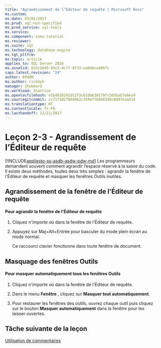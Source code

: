 ```yaml
---
title: "Agrandissement de l’Éditeur de requête | Microsoft Docs"
ms.custom: 
ms.date: 03/01/2017
ms.prod: sql-non-specified
ms.prod_service: sql-tools
ms.service: 
ms.component: ssms-tutorial
ms.reviewer: 
ms.suite: sql
ms.technology: database-engine
ms.tgt_pltfrm: 
ms.topic: article
applies_to: SQL Server 2016
ms.assetid: 635c2845-93c5-4c7f-8f33-ea848ca48b7c
caps.latest.revision: "24"
author: BYHAM
ms.author: rickbyh
manager: jhubbard
ms.workload: Inactive
ms.openlocfilehash: e1bd610191d11f3c61db638179fc565bab7e0ea9
ms.sourcegitcommit: cc71f1027884462c359effb898390c8d97eaa414
ms.translationtype: HT
ms.contentlocale: fr-FR
ms.lasthandoff: 12/21/2017
---
```

# <a name="lesson-2-3---maximizing-query-editor"></a>Leçon 2-3 - Agrandissement de l’Éditeur de requête
[!INCLUDE[appliesto-ss-asdb-asdw-pdw-md](../../includes/appliesto-ss-asdb-asdw-pdw-md.md)] Les programmeurs demandent souvent comment agrandir l’espace réservé à la saisie du code. Il existe deux méthodes, toutes deux très simples : agrandir la fenêtre de l'Éditeur de requête et masquer les fenêtres Outils inutiles.  
  
## <a name="maximizing-the-query-editor-window"></a>Agrandissement de la fenêtre de l'Éditeur de requête  
  
#### <a name="to-maximize-the-query-editor-window"></a>Pour agrandir la fenêtre de l'Éditeur de requête  
  
1.  Cliquez n'importe où dans la fenêtre de l'Éditeur de requête.  
  
2.  Appuyez sur Maj+Alt+Entrée pour basculer du mode plein écran au mode normal.  
  
    Ce raccourci clavier fonctionne dans toute fenêtre de document.  
  
## <a name="hiding-tool-windows"></a>Masquage des fenêtres Outils  
  
#### <a name="to-automatically-hide-all-tool-windows"></a>Pour masquer automatiquement tous les fenêtres Outils  
  
1.  Cliquez n'importe où dans la fenêtre de l'Éditeur de requête.  
  
2.  Dans le menu **Fenêtre** , cliquez sur **Masquer tout automatiquement**.  
  
3.  Pour restaurer les fenêtres des outils, ouvrez chaque outil puis cliquez sur le bouton **Masquer automatiquement** dans la fenêtre pour les laisser ouvertes.  
  
## <a name="next-task-in-lesson"></a>Tâche suivante de la leçon  
[Utilisation de commentaires](../../tools/sql-server-management-studio/lesson-2-4-using-comments.md)  
  
  
  
